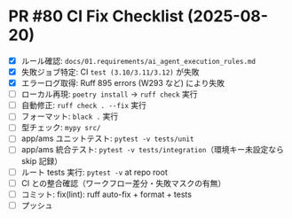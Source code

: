 # PR #80 CI Fix Checklist (2025-08-20)

- [x] ルール確認: `docs/01.requirements/ai_agent_execution_rules.md`
- [x] 失敗ジョブ特定: CI `test (3.10/3.11/3.12)` が失敗
- [x] エラーログ取得: Ruff 895 errors (W293 など) により失敗
- [ ] ローカル再現: `poetry install` → `ruff check` 実行
- [ ] 自動修正: `ruff check . --fix` 実行
- [ ] フォーマット: `black .` 実行
- [ ] 型チェック: `mypy src/`
- [ ] app/ams ユニットテスト: `pytest -v tests/unit`
- [ ] app/ams 統合テスト: `pytest -v tests/integration`（環境キー未設定なら skip 記録）
- [ ] ルート tests 実行: `pytest -v` at repo root
- [ ] CI との整合確認（ワークフロー差分・失敗マスクの有無）
- [ ] コミット: fix(lint): ruff auto-fix + format + tests
- [ ] プッシュ
